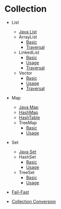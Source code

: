 # Collection

* List

    * [Java List](https://github.com/guyc1812/Tony/blob/master/src/main/java/com/avengers/tony/JavaBasic/collection/list/List.md)
    * ArrayList
        * [Basic](https://github.com/guyc1812/Tony/blob/master/src/main/java/com/avengers/tony/JavaBasic/collection/list/arrayList/docs/ArrayList.md)
        * [Traversal](https://github.com/guyc1812/Tony/blob/master/src/main/java/com/avengers/tony/JavaBasic/collection/arrayList/docs/Traversal.md)
    * LinkedList
        * [Basic](https://github.com/guyc1812/Tony/blob/master/src/main/java/com/avengers/tony/JavaBasic/collection/list/linkedList/docs/LinkedList.md)
        * [Usage](https://github.com/guyc1812/Tony/blob/master/src/main/java/com/avengers/tony/JavaBasic/collection/list/linkedList/docs/linkedListUsage.md)
        * [Traversal](https://github.com/guyc1812/Tony/blob/master/src/main/java/com/avengers/tony/JavaBasic/collection/list/linkedList/docs/Traversal.md)
    * Vector
        * [Basic](https://github.com/guyc1812/Tony/blob/master/src/main/java/com/avengers/tony/JavaBasic/collection/list/vector/docs/Vector.md)
        * [Usage](https://github.com/guyc1812/Tony/blob/master/src/main/java/com/avengers/tony/JavaBasic/collection/list/vector/docs/VectorUsage.md)
        * [Traversal](https://github.com/guyc1812/Tony/blob/master/src/main/java/com/avengers/tony/JavaBasic/collection/list/vector/docs/Traversal.md)

* Map

    * [Java Map](https://github.com/guyc1812/Tony/blob/master/src/main/java/com/avengers/tony/JavaBasic/collection/map/Map.md)
    * [HashMap](https://github.com/guyc1812/Tony/blob/master/src/main/java/com/avengers/tony/JavaBasic/collection/map/hashMap/docs/HashMap.md)
    * [HashTable](https://github.com/guyc1812/Tony/blob/master/src/main/java/com/avengers/tony/JavaBasic/collection/map/hashTable/docs/HashTable.md)
    * TreeMap
        * [Basic](https://github.com/guyc1812/Tony/blob/master/src/main/java/com/avengers/tony/JavaBasic/collection/map/treeMap/docs/TreeMap.md)
        * [Usage](https://github.com/guyc1812/Tony/blob/master/src/main/java/com/avengers/tony/JavaBasic/collection/map/treeMap/docs/TreeMapUsage.md)

* Set

    * [Java Set](https://github.com/guyc1812/Tony/blob/master/src/main/java/com/avengers/tony/JavaBasic/collection/set/Set.md)
    * HashSet
        * [Basic](https://github.com/guyc1812/Tony/blob/master/src/main/java/com/avengers/tony/JavaBasic/collection/set/hashSet/docs/HashSet.md)
        * [Usage](https://github.com/guyc1812/Tony/blob/master/src/main/java/com/avengers/tony/JavaBasic/collection/set/hashSet/docs/HashSetUsage.md)
    * TreeSet
        * [Basic](https://github.com/guyc1812/Tony/blob/master/src/main/java/com/avengers/tony/JavaBasic/collection/set/treeSet/docs/TreeSet.md)
        * [Usage](https://github.com/guyc1812/Tony/blob/master/src/main/java/com/avengers/tony/JavaBasic/collection/set/treeSet/docs/TreeSetUsage.md)

* [Fail-Fast](https://github.com/guyc1812/Tony/blob/master/src/main/java/com/avengers/tony/JavaBasic/collection/collections/docs/fail-fast.md)
* [Collection Conversion](https://github.com/guyc1812/Tony/blob/master/src/main/java/com/avengers/tony/JavaBasic/collection/collections/docs/collectionConvert.md)
